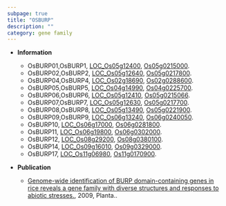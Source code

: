 ```yaml
---
subpage: true
title: "OSBURP"
description: ""
category: gene family
---
```


* **Information**  
    + OsBURP01,OsBURP1, [LOC_Os05g12400](http://rice.plantbiology.msu.edu/cgi-bin/ORF_infopage.cgi?orf=LOC_Os05g12400), [Os05g0215000](http://rapdb.dna.affrc.go.jp/viewer/gbrowse_details/irgsp1?name=Os05g0215000).
    + OsBURP02,OsBURP2, [LOC_Os05g12640](http://rice.plantbiology.msu.edu/cgi-bin/ORF_infopage.cgi?orf=LOC_Os05g12640), [Os05g0217800](http://rapdb.dna.affrc.go.jp/viewer/gbrowse_details/irgsp1?name=Os05g0217800).
    + OsBURP04,OsBURP4, [LOC_Os02g18690](http://rice.plantbiology.msu.edu/cgi-bin/ORF_infopage.cgi?orf=LOC_Os02g18690), [Os02g0288600](http://rapdb.dna.affrc.go.jp/viewer/gbrowse_details/irgsp1?name=Os02g0288600).
    + OsBURP05,OsBURP5, [LOC_Os04g14990](http://rice.plantbiology.msu.edu/cgi-bin/ORF_infopage.cgi?orf=LOC_Os04g14990), [Os04g0225700](http://rapdb.dna.affrc.go.jp/viewer/gbrowse_details/irgsp1?name=Os04g0225700).
    + OsBURP06,OsBURP6, [LOC_Os05g12410](http://rice.plantbiology.msu.edu/cgi-bin/ORF_infopage.cgi?orf=LOC_Os05g12410), [Os05g0215066](http://rapdb.dna.affrc.go.jp/viewer/gbrowse_details/irgsp1?name=Os05g0215066).
    + OsBURP07,OsBURP7, [LOC_Os05g12630](http://rice.plantbiology.msu.edu/cgi-bin/ORF_infopage.cgi?orf=LOC_Os05g12630), [Os05g0217700](http://rapdb.dna.affrc.go.jp/viewer/gbrowse_details/irgsp1?name=Os05g0217700).
    + OsBURP08,OsBURP8, [LOC_Os05g13490](http://rice.plantbiology.msu.edu/cgi-bin/ORF_infopage.cgi?orf=LOC_Os05g13490), [Os05g0221900](http://rapdb.dna.affrc.go.jp/viewer/gbrowse_details/irgsp1?name=Os05g0221900).
    + OsBURP09,OsBURP9, [LOC_Os06g13240](http://rice.plantbiology.msu.edu/cgi-bin/ORF_infopage.cgi?orf=LOC_Os06g13240), [Os06g0240050](http://rapdb.dna.affrc.go.jp/viewer/gbrowse_details/irgsp1?name=Os06g0240050).
    + OsBURP10, [LOC_Os06g17000](http://rice.plantbiology.msu.edu/cgi-bin/ORF_infopage.cgi?orf=LOC_Os06g17000), [Os06g0281800](http://rapdb.dna.affrc.go.jp/viewer/gbrowse_details/irgsp1?name=Os06g0281800).
    + OsBURP11, [LOC_Os06g19800](http://rice.plantbiology.msu.edu/cgi-bin/ORF_infopage.cgi?orf=LOC_Os06g19800), [Os06g0302000](http://rapdb.dna.affrc.go.jp/viewer/gbrowse_details/irgsp1?name=Os06g0302000).
    + OsBURP12, [LOC_Os08g29200](http://rice.plantbiology.msu.edu/cgi-bin/ORF_infopage.cgi?orf=LOC_Os08g29200), [Os08g0380100](http://rapdb.dna.affrc.go.jp/viewer/gbrowse_details/irgsp1?name=Os08g0380100).
    + OsBURP14, [LOC_Os09g16010](http://rice.plantbiology.msu.edu/cgi-bin/ORF_infopage.cgi?orf=LOC_Os09g16010), [Os09g0329000](http://rapdb.dna.affrc.go.jp/viewer/gbrowse_details/irgsp1?name=Os09g0329000).
    + OsBURP17, [LOC_Os11g06980](http://rice.plantbiology.msu.edu/cgi-bin/ORF_infopage.cgi?orf=LOC_Os11g06980), [Os11g0170900](http://rapdb.dna.affrc.go.jp/viewer/gbrowse_details/irgsp1?name=Os11g0170900).

* **Publication**  
    + [Genome-wide identification of BURP domain-containing genes in rice reveals a gene family with diverse structures and responses to abiotic stresses.](http://www.ncbi.nlm.nih.gov/pubmed?term=Genome-wide+identification+of+BURP+domain-containing+genes+in+rice+reveals+a+gene+family+with+diverse+structures+and+responses+to+abiotic+stresses.%5BTitle%5D), 2009, Planta..


